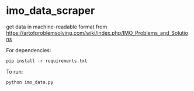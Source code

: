# imo_data_scraper

get data in machine-readable format from <https://artofproblemsolving.com/wiki/index.php/IMO_Problems_and_Solutions>

For dependencies:
```
pip install -r requirements.txt
```
To run:
```
python imo_data.py 
```

